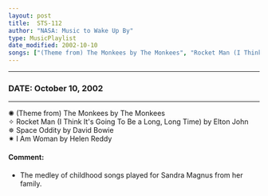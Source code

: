```yaml
---
layout: post
title:  STS-112
author: "NASA: Music to Wake Up By"
type: MusicPlaylist
date_modified: 2002-10-10
songs: ["(Theme from) The Monkees by The Monkees", "Rocket Man (I Think It's Going To Be a Long, Long Time) by Elton John", "Space Oddity by David Bowie", "I Am Woman by Helen Reddy"]
---
```


----
### DATE: October 10, 2002
----
✺ (Theme from) The Monkees by The Monkees  &nbsp;<br />
✧ Rocket Man (I Think It's Going To Be a Long, Long Time) by Elton John  &nbsp;<br />
✵ Space Oddity by David Bowie  &nbsp;<br />
✷ I Am Woman by Helen Reddy

#### Comment:
* The medley of childhood songs played for Sandra Magnus from her family.




<br/>
<center>
	<a target="_blank"
	   href="https://twitter.com/intent/tweet?hashtags=Space,NASA,Playlist,NASAWakeupCalls,SpaceProgram&text=🚀 {{ page.author}}, '{{ page.songs.first }}' {{ page.title }}, {{ page.date | date: '%B %d, %Y' }}, {{ site.url }}{{ page.url }}&via=nasawakeupcalls"><i class="fab fa-twitter" title="Tweet this page" alt="Tweet this page" style="font-size: 1.3em;"></i></a>
	&nbsp; 	<i class="fas fa-user-astronaut" style="font-size: 1.5em;"></i> &nbsp;
    <a id="custom_amazon_link"
       type="amzn" search="#"
       category="popular music">
    <i class="fab fa-amazon" style="font-size: 1.3em;"></i></a>
</center>

<!-- Randomly resolve an individual entry from a song array -->
<script src="/assets/javascript/seedrandom.min.js"></script>
<script>
  var wake_me_up = ["(Theme from) The Monkees by The Monkees", "Rocket Man (I Think It's Going To Be a Long, Long Time) by Elton John", "Space Oddity by David Bowie", "I Am Woman by Helen Reddy"];
  var prng = new Math.seedrandom();
  function randomSong() {
    song = wake_me_up[Math.floor(Math.random() * wake_me_up.length)];
    var amazon_link = document.getElementById("custom_amazon_link");
    amazon_link.setAttribute("search", song);
  }
  window.onload = randomSong();
</script>
